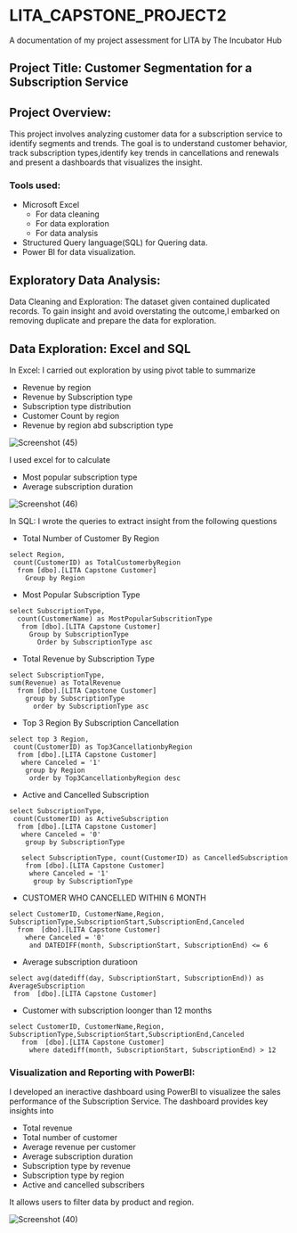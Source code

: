 # LITA_CAPSTONE_PROJECT2
A documentation of my project assessment for LITA by The Incubator Hub
## Project Title: Customer Segmentation for a Subscription Service

## Project Overview:
This project involves analyzing customer data for a subscription service to identify 
segments and trends. The goal is to understand customer behavior, track subscription types,identify key trends in cancellations and renewals and present a dashboards that visualizes the insight.
### Tools used:
- Microsoft Excel
   - For data cleaning
   - For data exploration
   - For data analysis
- Structured Query language(SQL) for Quering data.
- Power BI for data visualization.

## Exploratory Data Analysis: 
Data Cleaning and Exploration: The dataset given contained duplicated records. To gain insight and avoid overstating the outcome,I embarked on removing duplicate and prepare the data for exploration.

## Data Exploration: Excel and SQL
In Excel: I carried out exploration by using pivot table to summarize
- Revenue by region
- Revenue by Subscription type
- Subscription type distribution
- Customer Count by region
- Revenue by region abd subscription type

![Screenshot (45)](https://github.com/user-attachments/assets/b3ba612e-b876-4424-af55-e84461d1607b)

I used excel for to calculate
- Most popular subscription type
- Average subscription duration

![Screenshot (46)](https://github.com/user-attachments/assets/99ec2ea3-223a-4172-86c3-d09d271b2da0)




In SQL: I wrote the queries to extract insight  from the following questions
- Total Number of Customer By Region
```
select Region,
 count(CustomerID) as TotalCustomerbyRegion
  from [dbo].[LITA Capstone Customer]
    Group by Region
```

- Most Popular Subscription Type
```
select SubscriptionType,
  count(CustomerName) as MostPopularSubscritionType
   from [dbo].[LITA Capstone Customer]
     Group by SubscriptionType
       Order by SubscriptionType asc
```

 - Total Revenue by Subscription Type
 ```
select SubscriptionType,
 sum(Revenue) as TotalRevenue
   from [dbo].[LITA Capstone Customer]
     group by SubscriptionType
       order by SubscriptionType asc
```

- Top 3 Region By Subscription Cancellation
```
select top 3 Region,
 count(CustomerID) as Top3CancellationbyRegion
  from [dbo].[LITA Capstone Customer]
   where Canceled = '1'
    group by Region
     order by Top3CancellationbyRegion desc
```

- Active and Cancelled Subscription
```
select SubscriptionType,
 count(CustomerID) as ActiveSubscription
  from [dbo].[LITA Capstone Customer]
   where Canceled = '0'
    group by SubscriptionType

   select SubscriptionType, count(CustomerID) as CancelledSubscription
    from [dbo].[LITA Capstone Customer]
     where Canceled = '1'
      group by SubscriptionType
```

- CUSTOMER WHO CANCELLED WITHIN 6 MONTH
```
select CustomerID, CustomerName,Region, SubscriptionType,SubscriptionStart,SubscriptionEnd,Canceled
  from  [dbo].[LITA Capstone Customer]
    where Canceled = '0'
     and DATEDIFF(month, SubscriptionStart, SubscriptionEnd) <= 6
```

- Average subscription duratioon
```  
select avg(datediff(day, SubscriptionStart, SubscriptionEnd)) as AverageSubscription
 from  [dbo].[LITA Capstone Customer]
```
- Customer with subscription loonger than 12 months
```
select CustomerID, CustomerName,Region, SubscriptionType,SubscriptionStart,SubscriptionEnd,Canceled
   from  [dbo].[LITA Capstone Customer]
     where datediff(month, SubscriptionStart, SubscriptionEnd) > 12
```

### Visualization and Reporting with PowerBI:


I developed an ineractive dashboard using PowerBI to visualizee the sales performance of the Subscription Service. The dashboard provides key insights into

- Total revenue 
- Total number of customer 
- Average revenue per customer
- Average subscription duration
- Subscription type by revenue
- Subscription type by region
- Active and cancelled subscribers

  
It allows users to filter data by product and region.


![Screenshot (40)](https://github.com/user-attachments/assets/7281097c-3930-4c71-8a12-769ec37193b3)




